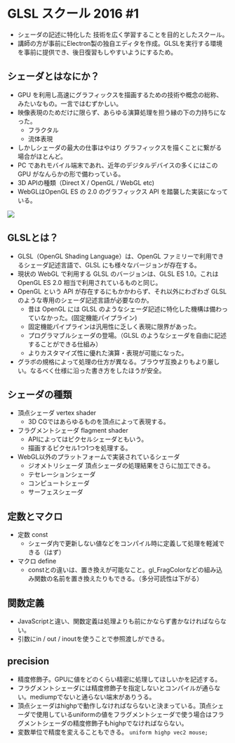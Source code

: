 # GLSL スクール 2016 #1
- シェーダの記述に特化した 技術を広く学習することを目的としたスクール。
- 講師の方が事前にElectron製の独自エディタを作成。GLSLを実行する環境を事前に提供でき、後日復習もしやすいようにするため。

## シェーダとはなにか？
- GPU を利用し高速にグラフィックスを描画するための技術や概念の総称、みたいなもの。一言ではむずかしい。
- 映像表現のためだけに限らず、あらゆる演算処理を担う縁の下の力持ちになった。
  - フラクタル
  - 流体表現
- しかしシェーダの最大の仕事はやはり グラフィックスを描くことに繋がる 場合がほとんど。
- PC であれモバイル端末であれ、近年のデジタルデバイスの多くにはこの GPU がなんらかの形で備わっている。
- 3D APIの種類（Direct X / OpenGL / WebGL etc)
- WebGLはOpenGL ES の 2.0 のグラフィックス API を踏襲した実装になっている。

[![](http://img.youtube.com/vi/-P28LKWTzrI/0.jpg)](http://www.youtube.com/watch?v=-P28LKWTzrI)

## GLSLとは？
- GLSL（OpenGL Shading Language）は、OpenGL ファミリーで利用できるシェーダ記述言語で、GLSL にも様々なバージョンが存在する。
- 現状の WebGL で利用する GLSL のバージョンは、GLSL ES 1.0。これは OpenGL ES 2.0 相当で利用されているものと同じ。
- OpenGL という API が存在するにもかかわらず、それ以外にわざわざ GLSL のような専用のシェーダ記述言語が必要なのか。
  - 昔は OpenGL には GLSL のようなシェーダ記述に特化した機構は備わっていなかった。(固定機能パイプライン)
  - 固定機能パイプラインは汎用性に乏しく表現に限界があった。
  - プログラマブルシェーダの登場。（GLSL のようなシェーダを自由に記述することができる仕組み）
  - よりカスタマイズ性に優れた演算・表現が可能になった。
- グラボの規格によって処理の仕方が異なる。ブラウザ互換よりもより厳しい。なるべく仕様に沿った書き方をしたほうが安全。

## シェーダの種類
- 頂点シェーダ vertex shader
  - 3D CGではあらゆるものを頂点によって表現する。
- フラグメントシェーダ flagment shader
  - APIによってはピクセルシェーダともいう。
  - 描画するピクセル1つ1つを処理する。
- WebGL以外のプラットフォームで実装されているシェーダ
  - ジオメトリシェーダ 頂点シェーダの処理結果をさらに加工できる。
  - テセレーションシェーダ
  - コンピュートシェーダ
  - サーフェスシェーダ

## 定数とマクロ
- 定数 const
  - シェーダ内で更新しない値などをコンパイル時に定義して処理を軽減できる（はず）
- マクロ define
  - constとの違いは、置き換えが可能なこと。gl_FragColorなどの組み込み関数の名前を置き換えたりもできる。（多分可読性は下がる）

## 関数定義
- JavaScriptと違い、関数定義は処理よりも前にかならず書かなければならない。
- 引数にin / out / inoutを使うことで参照渡しができる。

## precision
- 精度修飾子。GPUに値をどのくらい精密に処理してほしいかを記述する。
- フラグメントシェーダには精度修飾子を指定しないとコンパイルが通らない。mediumpでないと通らない端末がありうる。
- 頂点シェーダはhighpで動作しなければならないと決まっている。頂点シェーダで使用しているuniformの値をフラグメントシェーダで使う場合はフラグメントシェーダの精度修飾子もhighpでなければならない。
- 変数単位で精度を変えることもできる。 `uniform highp vec2 mouse;`
